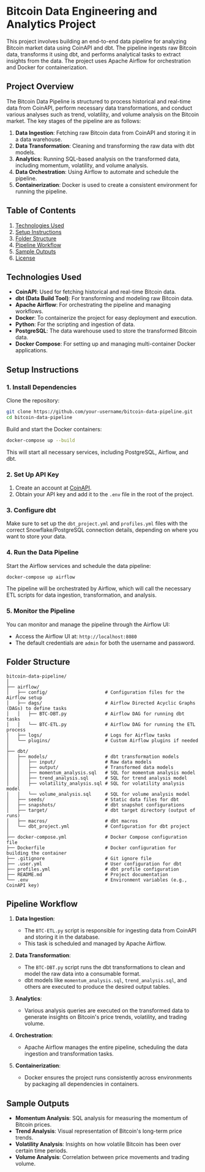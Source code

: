 # Bitcoin Data Engineering and Analytics Project

This project involves building an end-to-end data pipeline for analyzing Bitcoin market data using CoinAPI and dbt. The pipeline ingests raw Bitcoin data, transforms it using dbt, and performs analytical tasks to extract insights from the data. The project uses Apache Airflow for orchestration and Docker for containerization.

## Project Overview

The Bitcoin Data Pipeline is structured to process historical and real-time data from CoinAPI, perform necessary data transformations, and conduct various analyses such as trend, volatility, and volume analysis on the Bitcoin market. The key stages of the pipeline are as follows:

1. **Data Ingestion**: Fetching raw Bitcoin data from CoinAPI and storing it in a data warehouse.
2. **Data Transformation**: Cleaning and transforming the raw data with dbt models.
3. **Analytics**: Running SQL-based analysis on the transformed data, including momentum, volatility, and volume analysis.
4. **Data Orchestration**: Using Airflow to automate and schedule the pipeline.
5. **Containerization**: Docker is used to create a consistent environment for running the pipeline.

## Table of Contents

1. [Technologies Used](#technologies-used)
2. [Setup Instructions](#setup-instructions)
3. [Folder Structure](#folder-structure)
4. [Pipeline Workflow](#pipeline-workflow)
5. [Sample Outputs](#sample-outputs)
6. [License](#license)

## Technologies Used

- **CoinAPI**: Used for fetching historical and real-time Bitcoin data.
- **dbt (Data Build Tool)**: For transforming and modeling raw Bitcoin data.
- **Apache Airflow**: For orchestrating the pipeline and managing workflows.
- **Docker**: To containerize the project for easy deployment and execution.
- **Python**: For the scripting and ingestion of data.
- **PostgreSQL**: The data warehouse used to store the transformed Bitcoin data.
- **Docker Compose**: For setting up and managing multi-container Docker applications.

## Setup Instructions

### 1. Install Dependencies

Clone the repository:

```bash
git clone https://github.com/your-username/bitcoin-data-pipeline.git
cd bitcoin-data-pipeline
```

Build and start the Docker containers:

```bash
docker-compose up --build
```

This will start all necessary services, including PostgreSQL, Airflow, and dbt.

### 2. Set Up API Key

1. Create an account at [CoinAPI](https://www.coinapi.io/).
2. Obtain your API key and add it to the `.env` file in the root of the project.

### 3. Configure dbt

Make sure to set up the `dbt_project.yml` and `profiles.yml` files with the correct Snowflake/PostgreSQL connection details, depending on where you want to store your data.

### 4. Run the Data Pipeline

Start the Airflow services and schedule the data pipeline:

```bash
docker-compose up airflow
```

The pipeline will be orchestrated by Airflow, which will call the necessary ETL scripts for data ingestion, transformation, and analysis.

### 5. Monitor the Pipeline

You can monitor and manage the pipeline through the Airflow UI:

- Access the Airflow UI at: `http://localhost:8080`
- The default credentials are `admin` for both the username and password.

## Folder Structure

```
bitcoin-data-pipeline/
│
├── airflow/
│   ├── config/                     # Configuration files for the Airflow setup
│   ├── dags/                       # Airflow Directed Acyclic Graphs (DAGs) to define tasks
│   │   ├── BTC-DBT.py              # Airflow DAG for running dbt tasks
│   │   └── BTC-ETL.py              # Airflow DAG for running the ETL process
│   ├── logs/                       # Logs for Airflow tasks
│   └── plugins/                    # Custom Airflow plugins if needed
│
├── dbt/
│   ├── models/                     # dbt transformation models
│   │   ├── input/                  # Raw data models
│   │   ├── output/                 # Transformed data models
│   │   ├── momentum_analysis.sql   # SQL for momentum analysis model
│   │   ├── trend_analysis.sql      # SQL for trend analysis model
│   │   ├── volatility_analysis.sql # SQL for volatility analysis model
│   │   └── volume_analysis.sql     # SQL for volume analysis model
│   ├── seeds/                      # Static data files for dbt
│   ├── snapshots/                  # dbt snapshot configurations
│   ├── target/                     # dbt target directory (output of runs)
│   ├── macros/                     # dbt macros
│   └── dbt_project.yml             # Configuration for dbt project
│
├── docker-compose.yml              # Docker Compose configuration file
├── Dockerfile                      # Docker configuration for building the container
├── .gitignore                      # Git ignore file
├── .user.yml                       # User configuration for dbt
├── profiles.yml                    # dbt profile configuration
├── README.md                       # Project documentation
└── .env                            # Environment variables (e.g., CoinAPI key)
```

## Pipeline Workflow

1. **Data Ingestion**: 
   - The `BTC-ETL.py` script is responsible for ingesting data from CoinAPI and storing it in the database. 
   - This task is scheduled and managed by Apache Airflow.

2. **Data Transformation**: 
   - The `BTC-DBT.py` script runs the dbt transformations to clean and model the raw data into a consumable format.
   - dbt models like `momentum_analysis.sql`, `trend_analysis.sql`, and others are executed to produce the desired output tables.

3. **Analytics**: 
   - Various analysis queries are executed on the transformed data to generate insights on Bitcoin's price trends, volatility, and trading volume.

4. **Orchestration**: 
   - Apache Airflow manages the entire pipeline, scheduling the data ingestion and transformation tasks.

5. **Containerization**: 
   - Docker ensures the project runs consistently across environments by packaging all dependencies in containers.

## Sample Outputs

- **Momentum Analysis**: SQL analysis for measuring the momentum of Bitcoin prices.
- **Trend Analysis**: Visual representation of Bitcoin's long-term price trends.
- **Volatility Analysis**: Insights on how volatile Bitcoin has been over certain time periods.
- **Volume Analysis**: Correlation between price movements and trading volume.

